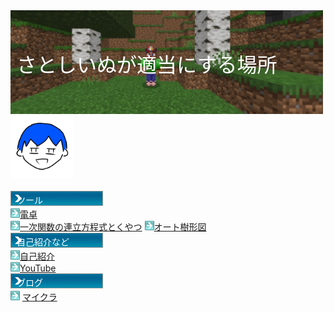 <!----------------------------------------------------------->
<!--Copyright 2021 - 2023 satoshiinu. All rights reserved. -->
<!----------------------------------------------------------->

<html lang="ja">
<head>
    <meta charset="utf-8">
    <title>さとしいぬのサイト</title>
    <link rel="shortcut icon" type="image/x-icon" href="https://satoshinu3014.github.io/favicon.ico">
    <link href="https://cdn.jsdelivr.net/npm/bootstrap@5.1.3/dist/css/bootstrap.min.css" rel="stylesheet" integrity="sha384-1BmE4kWBq78iYhFldvKuhfTAU6auU8tT94WrHftjDbrCEXSU1oBoqyl2QvZ6jIW3" crossorigin="anonymous">
    <script src="https://ajax.googleapis.com/ajax/libs/jquery/1.12.4/jquery.min.js"></script>
    <script src="https://cdn.jsdelivr.net/npm/bootstrap@5.1.3/dist/js/bootstrap.bundle.min.js" integrity="sha384-ka7Sk0Gln4gmtz2MlQnikT1wXgYsOg+OMhuP+IlRH9sENBO0LRn5q+8nbTov4+1p" crossorigin="anonymous"></script>
    <style>
        .tab_text {
            position: relative;
        }
        .tab_text p {
            position: absolute;
            top: 50%;
            left: 2%;
            -ms-transform: translate(0%,-50%);
            -webkit-transform: translate(0%,-50%);
            transform: translate(0%,-50%);
            margin: 0;
            /*文字の装飾は省略*/
        }
    </style>
</head>
<body>
    <div class="tab_text">
        <img src="header.png" width="500" height="166">
        <p>
            <font color="white" size="6">
                さとしいぬが適当にする場所
            </font>
        </p>
    </div>
    <img src="newicon.png" alt="さとしいぬ" width="100" height="100" border="0" />
    <div>
        <font color="black" size="6">
        </font>
    </div>
    <br />
    <div class="jumbotron">
        <div class="container">
            <div class="tab_text">
                <img src="tab.gif" alt="">
                <p>
                    <font color="white">
                        ツール
                    </font>
                </p>
            </div>
            <img src="right.gif" alt="" width="15" height="15"><a href="/calc/">電卓</a><br>
            <img src="right.gif" alt="" width="15" height="15"><a href="/tool/LinearSimulEqua/">一次関数の連立方程式とくやつ</a>
            <img src="right.gif" alt="" width="15" height="15"><a href="/tool/treeDiagram/">オート樹形図</a>
            <div class="tab_text">
                <img src="tab.gif" alt="">
                <p>
                    <font color="white">
                        自己紹介など
                    </font>
                </p>
            </div>
            <img src="right.gif" alt="" width="15" height="15"><a href="/profile/">自己紹介</a><br />
            <img src="right.gif" alt="" width="15" height="15"><a href="https://www.youtube.com/channel/UCLlHaCZy-SzYr0X4AUH0fwg">YouTube</a>
            <div class="tab_text">
                <img src="tab.gif" alt="">
                <p>
                    <font color="white">
                        ブログ
                    </font>
                </p>
            </div>
            <img src="right.gif" alt="" width="15" height="15">
            <a href="/minecraft/">マイクラ</a>
        </div>
    </div>
</body>
</html>

